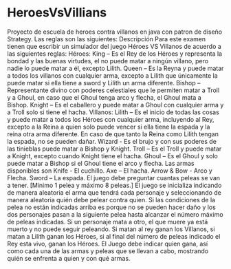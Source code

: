# HeroesVsVillians
Proyecto de escuela de heroes contra villanos en java con patron de diseño Strategy. Las reglas son las siguientes:
Descripción
Para este examen tienen que escribir un simulador del juego Héroes VS Villanos de acuerdo a las siguientes reglas:
Héroes:
King – Es el Rey de los Héroes y representa la bondad y las buenas virtudes, el no puede matar a ningún villano, pero nadie lo puede matar a él, excepto Lilith.
Queen – Es la Reyna y puede matar a todos los villanos con cualquier arma, excepto a Lilith que únicamente la puede matar si ella tiene a sword y Lilith un arma diferente.
Bishop – Representante divino con poderes celestiales que le permiten matar a Troll y a Ghoul, en caso que el Ghoul tenga arco y flecha, el Ghoul mata a Bishop.
Knight – Es el caballero y puede matar a Ghoul con cualquier arma y a Troll solo si tiene el hacha.
 Villanos:
Lilith – Es el inicio de todas las cosas y puede matar a todos los Héroes con cualquier arma, incluyendo al Rey, excepto a la Reina a quien solo puede vencer si ella tiene la espada y la reina otra arma diferente. En caso de que tanto la Reina como Lilith tengan la espada, no se pueden dañar.
Wizard -  Es el brujo y con sus poderes de las tinieblas puede matar a Bishop y Knight.
Troll – Es el Troll y puede matar a Knight, excepto cuando Knight tiene el hacha.
Ghoul – Es el Ghoul y solo puede matar a Bishop si el Ghoul tiene el arco y flecha.
Las armas disponibles son 
Knife -  El cuchillo.
Axe – El hacha.
Arrow & Bow - Arco y Flecha.
Sword – La espada.
El juego debe preguntar cuantas peleas se van a tener.  [Mínimo 1 pelea y máximo 8 peleas.]
El juego se inicializa indicando de manera aleatoria el arma que tendrá cada personaje y seleccionando de manera aleatoria quién debe pelear contra quien.  Si las condiciones de la pelea no están indicadas arriba es porque no se pueden hacer daño y los dos personajes pasan a la siguiente pelea hasta alcanzar el número máximo de peleas indicadas. Si un personaje mata a otro, el que muere ya está muerto y no puede seguir peleando.  Si matan al rey ganan los Villanos, si matan a Lilith ganan los Héroes, si al final del número de peleas indicado el Rey esta vivo, ganan los Héroes. El Juego debe indicar quien gana, así como cada una de las armas y peleas que se llevan a cabo, mostrando quién se enfrenta a quien y con qué armas.
